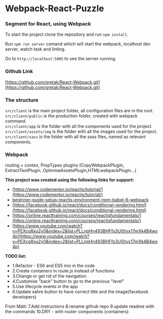 # Webpack-React-Puzzle
### Segment for React, using Webpack


To start the project clone the repository and run ```npm install```.

Run ```npm run server``` comand which will start the webpack, localhost dev server, watch task and linting.

Go to ```http://localhost:5005``` to see the server running.

### Github Link
[https://github.com/gretak/React-Webpack.git](https://github.com/gretak/React-Webpack.git)

### The structure
```src/client``` is the main project folder, all configuration files are in the root. <br />
```src/client/public``` is the production folder, created with webpack command.<br />
```src/client/app``` is the folder with all the components used for the project.<br />
```src/client/assets/img``` is the folder with all the images used for the project.<br />
```src/client/sass``` is the folder with all the sass files, named as relevant components.<br />


### Webpack
 routing + contex, PropTypes
 plugins (CopyWebpackPlugin, ExtractTextPlugin, OptimiseAssetsPlugin,HTMLwebpackPlugin...)


**This project was created using the following links for support:**
- [https://www.codementor.io/reactjs/tutorial/](https://www.codementor.io/reactjs/tutorial/)
- [beginner-guide-setup-reactjs-environment-npm-babel-6-webpack](beginner-guide-setup-reactjs-environment-npm-babel-6-webpack)
- [https://facebook.github.io/react/docs/conditional-rendering.html](https://facebook.github.io/react/docs/conditional-rendering.html)
- [https://online.reacttraining.com/courses/reactjsfundamentals/](https://online.reacttraining.com/courses/reactjsfundamentals/)
- [https://www.youtube.com/watch?v=PEXcg8xu2y0&index=2&list=PLLnpHn493BHFfs3Uj5tvx17mXk4B4ws4p](https://www.youtube.com/watch?v=PEXcg8xu2y0&index=2&list=PLLnpHn493BHFfs3Uj5tvx17mXk4B4ws4p)


**TODO list:**
- 1.Refactor - ES6 and ES5 mix in the code
- 2.Create containers in route.js instead of functions
- 3.Change or get rid of the navigation
- 4.Customise "back" button to go to the previous "level"
- 5.Use lifecycle events in the app
- 6.Update sahre button to have correct title and the image(facebook developers)

From Matt:
7.Add instructions
8.rename github repo
9.update readme with the commands
10.DRY - with router components (containers)



